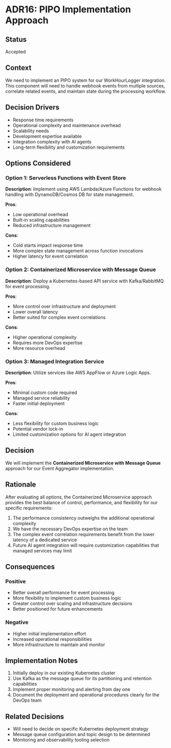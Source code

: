 # ADR16: PIPO Implementation Approach

## Status
Accepted

## Context
We need to implement an PIPO system for our WorkHourLogger integration. This component will need to handle webhook events from multiple sources, correlate related events, and maintain state during the processing workflow.

## Decision Drivers
* Response time requirements
* Operational complexity and maintenance overhead
* Scalability needs
* Development expertise available
* Integration complexity with AI agents
* Long-term flexibility and customization requirements

## Options Considered

### Option 1: Serverless Functions with Event Store
**Description**: Implement using AWS Lambda/Azure Functions for webhook handling with DynamoDB/Cosmos DB for state management.

**Pros**:
* Low operational overhead
* Built-in scaling capabilities
* Reduced infrastructure management

**Cons**:
* Cold starts impact response time
* More complex state management across function invocations
* Higher latency for event correlation

### Option 2: Containerized Microservice with Message Queue
**Description**: Deploy a Kubernetes-based API service with Kafka/RabbitMQ for event processing.

**Pros**:
* More control over infrastructure and deployment
* Lower overall latency
* Better suited for complex event correlations

**Cons**:
* Higher operational complexity
* Requires more DevOps expertise
* More resource overhead

### Option 3: Managed Integration Service
**Description**: Utilize services like AWS AppFlow or Azure Logic Apps.

**Pros**:
* Minimal custom code required
* Managed service reliability
* Faster initial deployment

**Cons**:
* Less flexibility for custom business logic
* Potential vendor lock-in
* Limited customization options for AI agent integration

## Decision
We will implement the **Containerized Microservice with Message Queue** approach for our Event Aggregator implementation.

## Rationale
After evaluating all options, the Containerized Microservice approach provides the best balance of control, performance, and flexibility for our specific requirements:

1. The performance consistency outweighs the additional operational complexity
2. We have the necessary DevOps expertise on the team
3. The complex event correlation requirements benefit from the lower latency of a dedicated service
4. Future AI agent integration will require customization capabilities that managed services may limit

## Consequences

### Positive
* Better overall performance for event processing
* More flexibility to implement custom business logic
* Greater control over scaling and infrastructure decisions
* Better positioned for future enhancements

### Negative
* Higher initial implementation effort
* Increased operational responsibilities
* More infrastructure to maintain and monitor

## Implementation Notes
1. Initially deploy in our existing Kubernetes cluster
2. Use Kafka as the message queue for its partitioning and retention capabilities
3. Implement proper monitoring and alerting from day one
4. Document the deployment and operational procedures clearly for the DevOps team

## Related Decisions
* Will need to decide on specific Kubernetes deployment strategy
* Message queue configuration and topic design to be determined
* Monitoring and observability tooling selection